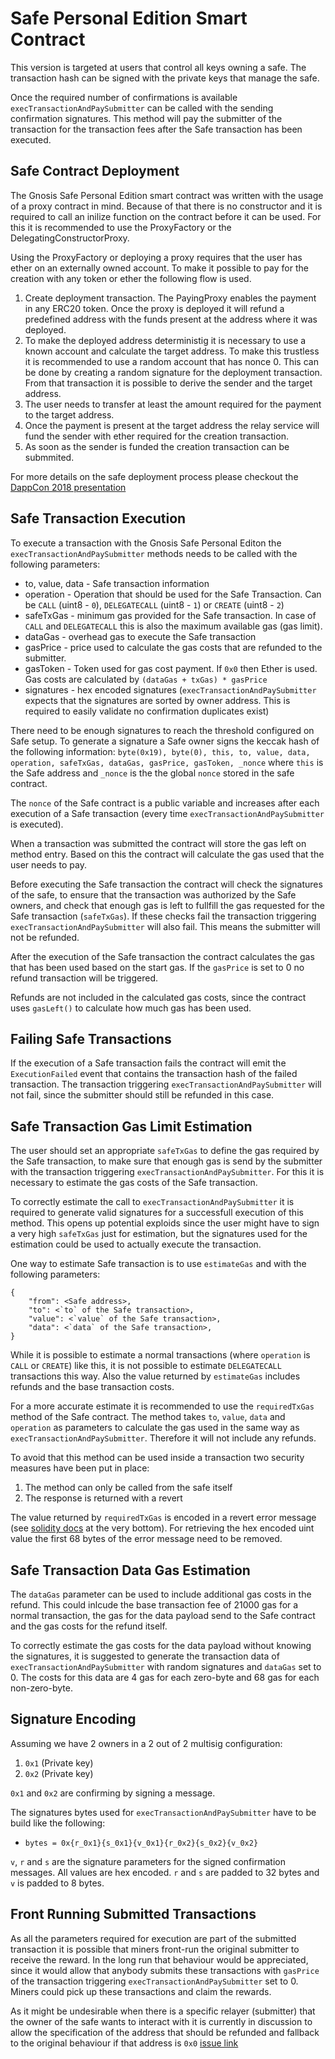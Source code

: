 # Safe Personal Edition Smart Contract

This version is targeted at users that control all keys owning a safe. The transaction hash can be signed with the private keys that manage the safe. 

Once the required number of confirmations is available `execTransactionAndPaySubmitter` can be called with the sending confirmation signatures. This method will pay the submitter of the transaction for the transaction fees after the Safe transaction has been executed.

## Safe Contract Deployment
The Gnosis Safe Personal Edition smart contract was written with the usage of a proxy contract in mind. Because of that there is no constructor and it is required to call an inilize function on the contract before it can be used. For this it is recommended to use the ProxyFactory or the DelegatingConstructorProxy.

Using the ProxyFactory or deploying a proxy requires that the user has ether on an externally owned account. To make it possible to pay for the creation with any token or ether the following flow is used.

1. Create deployment transaction. The PayingProxy enables the payment in any ERC20 token. Once the proxy is deployed it will refund a predefined address with the funds present at the address where it was deployed.
1. To make the deployed address deterministig it is necessary to use a known account and calculate the target address. To make this trustless it is recommended to use a random account that has nonce 0. This can be done by creating a random signature for the deployment transaction. From that transaction it is possible to derive the sender and the target address.
1. The user needs to transfer at least the amount required for the payment to the target address.
1. Once the payment is present at the target address the relay service will fund the sender with ether required for the creation transaction.
1. As soon as the sender is funded the creation transaction can be submmited.

For more details on the safe deployment process please checkout the [DappCon 2018 presentation](https://youtu.be/RGBKAfyvAHk?t=416)

## Safe Transaction Execution
To execute a transaction with the Gnosis Safe Personal Editon the `execTransactionAndPaySubmitter` methods needs to be called with the following parameters:
- to, value, data - Safe transaction information
- operation - Operation that should be used for the Safe Transaction. Can be `CALL` (uint8 - `0`), `DELEGATECALL` (uint8 - `1`) or `CREATE` (uint8 - `2`)
- safeTxGas - minimum gas provided for the Safe transaction. In case of `CALL` and `DELEGATECALL` this is also the maximum available gas (gas limit).
- dataGas - overhead gas to execute the Safe transaction
- gasPrice - price used to calculate the gas costs that are refunded to the submitter.
- gasToken - Token used for gas cost payment. If `0x0` then Ether is used. Gas costs are calculated by `(dataGas + txGas) * gasPrice`
- signatures - hex encoded signatures (`execTransactionAndPaySubmitter` expects that the signatures are sorted by owner address. This is required to easily validate no confirmation duplicates exist)

There need to be enough signatures to reach the threshold configured on Safe setup. To generate a signature a Safe owner signs the keccak hash of the following information:
`byte(0x19), byte(0), this, to, value, data, operation, safeTxGas, dataGas, gasPrice, gasToken, _nonce`
where `this` is the Safe address and `_nonce` is the the global `nonce` stored in the safe contract.

The `nonce` of the Safe contract is a public variable and increases after each execution of a Safe transaction (every time `execTransactionAndPaySubmitter` is executed).

When a transaction was submitted the contract will store the gas left on method entry. Based on this the contract will calculate the gas used that the user needs to pay.

Before executing the Safe transaction the contract will check the signatures of the safe, to ensure that the transaction was authorized by the Safe owners, and check that enough gas is left to fullfill the gas requested for the Safe transaction (`safeTxGas`). If these checks fail the transaction triggering `execTransactionAndPaySubmitter` will also fail. This means the submitter will not be refunded.

After the execution of the Safe transaction the contract calculates the gas that has been used based on the start gas. If the `gasPrice` is set to 0 no refund transaction will be triggered.

Refunds are not included in the calculated gas costs, since the contract uses `gasLeft()` to calculate how much gas has been used.

## Failing Safe Transactions
If the execution of a Safe transaction fails the contract will emit the `ExecutionFailed` event that contains the transaction hash of the failed transaction. The transaction triggering `execTransactionAndPaySubmitter` will not fail, since the submitter should still be refunded in this case.

## Safe Transaction Gas Limit Estimation
The user should set an appropriate `safeTxGas` to define the gas required by the Safe transaction, to make sure that enough gas is send by the submitter with the transaction triggering `execTransactionAndPaySubmitter`. For this it is necessary to estimate the gas costs of the Safe transaction. 

To correctly estimate the call to `execTransactionAndPaySubmitter` it is required to generate valid signatures for a successfull execution of this method. This opens up potential exploids since the user might have to sign a very high `safeTxGas` just for estimation, but the signatures used for the estimation could be used to actually execute the transaction.

One way to estimate Safe transaction is to use `estimateGas` and with the following parameters:
```
{
    "from": <Safe address>,
    "to": <`to` of the Safe transaction>,
    "value": <`value` of the Safe transaction>,
    "data": <`data` of the Safe transaction>,
}
```

While it is possible to estimate a normal transactions (where `operation` is `CALL` or `CREATE`) like this, it is not possible to estimate `DELEGATECALL` transactions this way. Also the value returned by `estimateGas` includes refunds and the base transaction costs.

For a more accurate estimate it is recommended to use the `requiredTxGas` method of the Safe contract. The method takes `to`, `value`, `data` and `operation` as parameters to calculate the gas used in the same way as `execTransactionAndPaySubmitter`. Therefore it will not include any refunds.

To avoid that this method can be used inside a transaction two security measures have been put in place:
1. The method can only be called from the safe itself
1. The response is returned with a revert

The value returned by `requiredTxGas` is encoded in a revert error message (see [solidity docs](http://solidity.readthedocs.io/en/v0.4.24/control-structures.html) at the very bottom). For retrieving the hex encoded uint value the first 68 bytes of the error message need to be removed.

## Safe Transaction Data Gas Estimation
The `dataGas` parameter can be used to include additional gas costs in the refund. This could inlcude the base transaction fee of 21000 gas for a normal transaction, the gas for the data payload send to the Safe contract and the gas costs for the refund itself.

To correctly estimate the gas costs for the data payload without knowing the signatures, it is suggested to generate the transaction data of `execTransactionAndPaySubmitter` with random signatures and `dataGas` set to 0. The costs for this data are 4 gas for each zero-byte and 68 gas for each non-zero-byte.

## Signature Encoding
Assuming we have 2 owners in a 2 out of 2 multisig configuration:

1. `0x1` (Private key)
2. `0x2` (Private key)

`0x1` and `0x2` are confirming by signing a message.

The signatures bytes used for `execTransactionAndPaySubmitter` have to be build like the following:
* `bytes = 0x{r_0x1}{s_0x1}{v_0x1}{r_0x2}{s_0x2}{v_0x2}`

`v`, `r` and `s` are the signature parameters for the signed confirmation messages. All values are hex encoded. `r` and `s` are padded to 32 bytes and `v` is padded to 8 bytes.

## Front Running Submitted Transactions
As all the parameters required for execution are part of the submitted transaction it is possible that miners front-run the original submitter to receive the reward. In the long run that behaviour would be appreciated, since it would allow that anybody submits these transactions with `gasPrice` of the transaction triggering `execTransactionAndPaySubmitter` set to 0. Miners could pick up these transactions and claim the rewards.

As it might be undesirable when there is a specific relayer (submitter) that the owner of the safe wants to interact with it is currently in discussion to allow the specification of the address that should be refunded and fallback to the original behaviour if that address is `0x0` [issue link](https://github.com/gnosis/safe-contracts/issues/38)